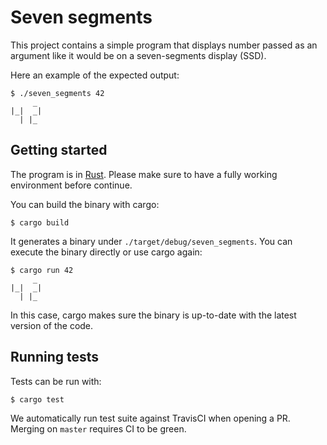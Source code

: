 # Seven segments

This project contains a simple program that displays number passed as an
argument like it would be on a seven-segments display (SSD).

Here an example of the expected output:

```console
$ ./seven_segments 42
     _ 
|_|  _|
  | |_ 
```

## Getting started

The program is in [Rust](https://www.rust-lang.org). Please make sure to have a
fully working environment before continue.

You can build the binary with cargo:

```console
$ cargo build
```

It generates a binary under `./target/debug/seven_segments`. You can execute
the binary directly or use cargo again:

```console
$ cargo run 42
     _ 
|_|  _|
  | |_ 
```

In this case, cargo makes sure the binary is up-to-date with the latest version
of the code.

## Running tests

Tests can be run with:

```console
$ cargo test
```

We automatically run test suite against TravisCI when opening a PR. Merging on
`master` requires CI to be green.
